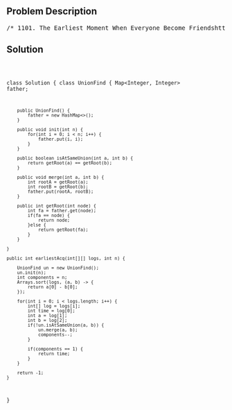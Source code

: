 <!--
<style>
  body { font-family: Arial, sans-serif; }
  .container { max-width: 700px; margin: 0 auto; padding: 10px; }
  .comment-block { background-color: #f9f9f9; padding: 10px; border-left: 5px solid #ccc; overflow-wrap: break-word; white-space: pre-wrap; }
  .code-block { background-color: #f4f4f4; padding: 10px; border: 1px solid #ddd; overflow-wrap: break-word; white-space: pre-wrap; }
</style>
-->

<div class='container'>
<h2>Problem Description</h2>
<div class='comment-block'>
<pre>
/* 1101. The Earliest Moment When Everyone Become Friendshttps://leetcode.com/problems/the-earliest-moment-when-everyone-become-friends/There are n people in a social group labeled from 0 to n - 1.You are given an array logs where logs[i] = [timestampi, xi, yi]indicates that xi and yi will be friends at the time timestampi.Friendship is symmetric. That means if a is friends with b,then b is friends with a. Also, person a is acquainted with a person bif a is friends with b, or a is a friend of someone acquainted with b.Return the earliest time for which every person became acquainted withevery other person. If there is no such earliest time, return -1.Example 1:Input: logs = [[20190101,0,1],[20190104,3,4],[20190107,2,3],[20190211,1,5],[20190224,2,4],[20190301,0,3],[20190312,1,2],[20190322,4,5]], n = 6Output: 20190301Explanation:The first event occurs at timestamp = 20190101, and after 0 and 1 becomefriends,we have the following friendship groups [0,1], [2], [3], [4], [5].The second event occurs at timestamp = 20190104, and after 3 and 4 becomefriends,we have the following friendship groups [0,1], [2], [3,4], [5].The third event occurs at timestamp = 20190107, and after 2 and 3 becomefriends,we have the following friendship groups [0,1], [2,3,4], [5].The fourth event occurs at timestamp = 20190211, and after 1 and 5 becomefriends,we have the following friendship groups [0,1,5], [2,3,4].The fifth event occurs at timestamp = 20190224, and as 2 and 4 are alreadyfriends, nothing happens.The sixth event occurs at timestamp = 20190301, and after 0 and 3 becomefriends,we all become friends.Example 2:Input: logs = [[0,2,0],[1,0,1],[3,0,3],[4,1,2],[7,3,1]], n = 4Output: 3Explanation: At timestamp = 3, all the persons (i.e., 0, 1, 2, and 3)become friends.Constraints:2 <= n <= 1001 <= logs.length <= 104logs[i].length == 30 <= timestampi <= 1090 <= xi, yi <= n - 1xi != yiAll the values timestampi are unique.All the pairs (xi, yi) occur at most one time in the input.*/</pre>
</div>

<h2>Solution</h2>
<div class='code-block'>
<pre><code class='language-java'>

class Solution {
    class UnionFind {
        Map<Integer, Integer> father;

        public UnionFind() {
            father = new HashMap<>();
        }

        public void init(int n) {
            for(int i = 0; i < n; i++) {
                father.put(i, i);
            }
        }

        public boolean isAtSameUnion(int a, int b) {
            return getRoot(a) == getRoot(b);
        }

        public void merge(int a, int b) {
            int rootA = getRoot(a);
            int rootB = getRoot(b);
            father.put(rootA, rootB);
        }

        public int getRoot(int node) {
            int fa = father.get(node);
            if(fa == node) {
                return node;
            }else {
                return getRoot(fa);
            }
        }

    }

    public int earliestAcq(int[][] logs, int n) {

        UnionFind un = new UnionFind();
        un.init(n);
        int components = n;
        Arrays.sort(logs, (a, b) -> {
            return a[0] - b[0];
        });

        for(int i = 0; i < logs.length; i++) {
            int[] log = logs[i];
            int time = log[0];
            int a = log[1];
            int b = log[2];
            if(!un.isAtSameUnion(a, b)) {
                un.merge(a, b);
                components--;
            }

            if(components == 1) {
                return time;
            }
        }

        return -1;
    }
}</code></pre>
</div>
</div>
